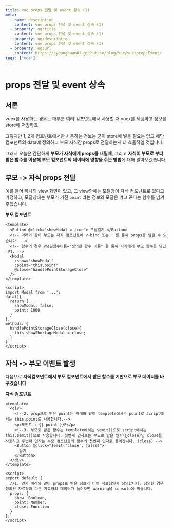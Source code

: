 ```yaml
---
title: vue props 전달 및 event 상속 (1)
meta:
  - name: description
    content: vue props 전달 및 event 상속 (1)
  - property: og:title
    content: vue props 전달 및 event 상속 (1)
  - property: og:description
    content: vue props 전달 및 event 상속 (1)
  - property: og:url
    content: https://kyounghwan01.github.io/blog/Vue/vue/propsEvent/
tags: ["vue"]
---
```


# props 전달 및 event 상속 <Badge text="KH" />

## 서론

vuex를 사용하는 경우는 대부분 여러 컴포넌트에서 사용할 때 vuex를 세팅하고 정보를 store에 저장하죠.

그렇지만 1, 2개 컴포넌트에서만 사용하는 정보는 굳이 store에 넣을 필요는 없고 해당 컴포넌트의 data에 정의하고 부모 자식간 props로 전달하는게 더 효율적일 것입니다.

그래서 오늘은 간단하게 **부모가 자식에게 props를 내릴때**, 그리고 **자식이 부모로 부터 받은 함수를 이용해 부모 컴포넌트의 데이터에 영향을 주는 방법**에 대해 알아보겠습니다.

## 부모 -> 자식 props 전달

예를 들어 하나의 view 화면이 있고, 그 view안에는 모달창이 자식 컴포넌트로 있다고 가정하고,
모달창에는 부모가 가진 `point` 라는 정보와 모달은 켜고 끈다는 함수를 넘겨주겠습니다.

**부모 컴포넌트**

```vue
<template>
  <Button @click="showModal = true"> 모달열기 </Button>
  <!-- 아래와 같이 부모는 자식 컴포넌트에 v-bind 또는 : 를 통해 props를 넘길 수 있습니다. -->
  <!-- 함수의 경우 @넘길함수이름="정의한 함수 이름" 을 통해 자식에게 부모 함수를 넘깁니다. -->
  <Modal
    :show="showModal"
    :point="this.point"
    @close="handlePointStorageClose"
  />
</template>

<script>
import Modal from '...';
data(){
  return {
    showModal: false,
    point: 1000
  }
},
methods: {
  handlePointStorageClose(close){
    this.showShortageModal = close;
  }
}
</script>
```

## 자식 -> 부모 이벤트 발생

다음으로 **자식컴포넌트에서 부모 컴포넌트에서 받은 함수를 기반으로 부모 데이터를 바꾸겠습니다**

**자식 컴포넌트**

```vue
<template>
  <div>
    <!--2. prop으로 받은 point는 아래와 같이 templete에서는 point로 script에서는 this.point로 사용합니다.-->
    <p>포인트 : {{ point }}P</p>
    <!--3. 부모로 받은 함수는 templete에서는 $emit()으로 script에서는 this.$emit()으로 사용합니다. 첫번째 인자로는 부모로 받은 인자(@close)인 close를 사용하고 두번째 인자는 부모 컴포넌트의 함수의 첫번째 인자로 들어갑니다. (close) -->
    <Button @click="$emit('close', false)">
      닫기
    </Button>
  </div>
</template>

<script>
export default {
  //1. 먼저 아래와 같이 props로 받은 정보가 어떤 자료형인지 정의합니다. 정의한 경우 정의된 자료형과 다른 자료형의 데이터가 들어오면 warning을 console에 띄웁니다.
  props: {
    show: Boolean,
    point: Number,
    close: Function
  }
};
</script>
```

<TagLinks />

<Comment />
